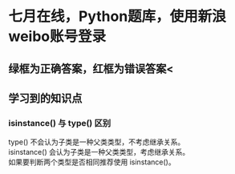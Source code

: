 # 七月在线，Python题库，使用新浪weibo账号登录

## 绿框为正确答案，红框为错误答案<<br />

## 学习到的知识点
### isinstance() 与 type() 区别
type() 不会认为子类是一种父类类型，不考虑继承关系。<br />
isinstance() 会认为子类是一种父类类型，考虑继承关系。<br />
如果要判断两个类型是否相同推荐使用 isinstance()。<br />

### 

### 